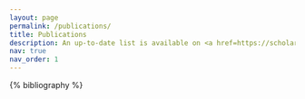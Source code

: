 ```yaml
---
layout: page
permalink: /publications/
title: Publications
description: An up-to-date list is available on <a href=https://scholar.google.com/citations?user=JXPpszAAAAAJ target=_blank rel=noopener noreferrer>Google Scholar</a>
nav: true
nav_order: 1
---
```


<!-- _pages/publications.md -->
<div class="publications">

{% bibliography %}

</div>
